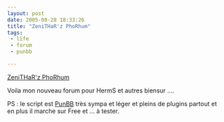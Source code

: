 ```yaml
---
layout: post
date: 2005-08-28 18:33:26
title: "ZeniTHaR'z PhoRhum"
tags:
 - life
 - forum
 - punbb

---
```


[ZeniTHaR'z PhoRhum](http://zenithar.free.fr/forum/index.php)

Voila mon nouveau forum pour HermS et autres biensur ....

PS : le script est [PunBB](http://www.punbb.org/) très sympa et léger et pleins de plugins partout et en plus il marche sur Free et ... à tester.
